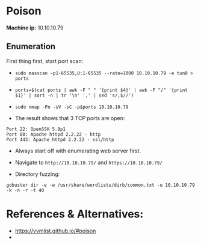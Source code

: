 # Poison

**Machine ip:** 10.10.10.79

## Enumeration
First thing first, start port scan:
+ `sudo masscan -p1-65535,U:1-65535 --rate=1000 10.10.10.79 -e tun0 > ports`
+ `ports=$(cat ports | awk -F " " '{print $4}' | awk -F "/" '{print $1}' | sort -n | tr '\n' ',' | sed 's/,$//')`
+ `sudo nmap -Pn -sV -sC -p$ports 10.10.10.79`



+ The result shows that 3 TCP ports are open:
```
Port 22: OpenSSH 5.9p1
Port 80: Apache httpd 2.2.22 - http
Port 443: Apache httpd 2.2.22 - ssl/http
```

+ Always start off with enumerating web server first.
+ Navigate to `http://10.10.10.79/` and `https://10.10.10.79/`



+ Directory fuzzing:
```
gobuster dir -e -w /usr/share/wordlists/dirb/common.txt -u 10.10.10.79 -k -n -r -t 40
```



# References & Alternatives:
+ https://vvmlist.github.io/#poison
+ 
